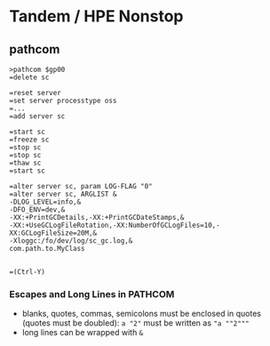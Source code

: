 # Tandem / HPE Nonstop

## pathcom

```
>pathcom $gp00
=delete sc

=reset server
=set server processtype oss
=...
=add server sc

=start sc
=freeze sc
=stop sc
=stop sc
=thaw sc
=start sc

=alter server sc, param LOG-FLAG "0"
=alter server sc, ARGLIST &
-DLOG_LEVEL=info,&
-DFO_ENV=dev,&
-XX:+PrintGCDetails,-XX:+PrintGCDateStamps,&
-XX:+UseGCLogFileRotation,-XX:NumberOfGCLogFiles=10,-XX:GCLogFileSize=20M,&
-Xloggc:/fo/dev/log/sc_gc.log,&
com.path.to.MyClass


=(Ctrl-Y)
```

### Escapes and Long Lines in PATHCOM

- blanks, quotes, commas, semicolons must be enclosed in quotes (quotes must be doubled): `a "2"` must be written as `"a ""2"""`
- long lines can be wrapped with `&` 
